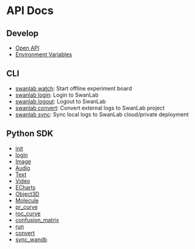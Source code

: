 # API Docs

## Develop
- [Open API](/en/api/py-openapi.md)
- [Environment Variables](/en/api/environment-variable.md)

## CLI
- [swanlab watch](/en/api/cli-swanlab-watch.md): Start offline experiment board
- [swanlab login](/en/api/cli-swanlab-login.md): Login to SwanLab
- [swanlab logout](/en/api/cli-swanlab-logout.md): Logout to SwanLab
- [swanlab convert](/en/api/cli-swanlab-convert.md): Convert external logs to SwanLab project
- [swanlab sync](/en/api/cli-swanlab-sync.md): Sync local logs to SwanLab cloud/private deployment

## Python SDK
- [init](/en/api/py-init.md)
- [login](/en/api/py-login.md)
- [Image](/en/api/py-Image.md)
- [Audio](/en/api/py-Audio.md)
- [Text](/en/api/py-Text.md)
- [Video](/en/api/py-video.md)
- [ECharts](/en/api/py-echarts.md)
- [Object3D](/en/api/py-object3d.md)
- [Molecule](/en/api/py-molecule.md)
- [pr_curve](/en/api/py-pr_curve.md)
- [roc_curve](/en/api/py-roc_curve.md)
- [confusion_matrix](/en/api/py-confusion_matrix.md)
- [run](/api/py-run.md)
- [convert](/en/api/py-converter.md)
- [sync_wandb](/en/api/py-sync-wandb.md)